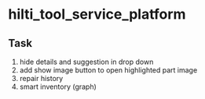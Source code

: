 # hilti_tool_service_platform

## Task 
1) hide details and suggestion in drop down
2) add show image button to open highlighted part image
3) repair history 
4) smart inventory (graph)
